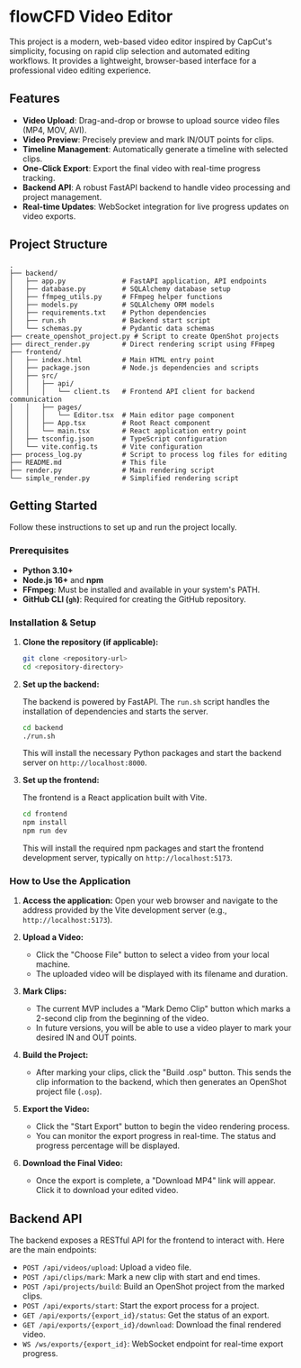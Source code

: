 # flowCFD Video Editor

This project is a modern, web-based video editor inspired by CapCut's simplicity, focusing on rapid clip selection and automated editing workflows. It provides a lightweight, browser-based interface for a professional video editing experience.

## Features

- **Video Upload**: Drag-and-drop or browse to upload source video files (MP4, MOV, AVI).
- **Video Preview**: Precisely preview and mark IN/OUT points for clips.
- **Timeline Management**: Automatically generate a timeline with selected clips.
- **One-Click Export**: Export the final video with real-time progress tracking.
- **Backend API**: A robust FastAPI backend to handle video processing and project management.
- **Real-time Updates**: WebSocket integration for live progress updates on video exports.

## Project Structure

```
.
├── backend/
│   ├── app.py              # FastAPI application, API endpoints
│   ├── database.py         # SQLAlchemy database setup
│   ├── ffmpeg_utils.py     # FFmpeg helper functions
│   ├── models.py           # SQLAlchemy ORM models
│   ├── requirements.txt    # Python dependencies
│   ├── run.sh              # Backend start script
│   └── schemas.py          # Pydantic data schemas
├── create_openshot_project.py # Script to create OpenShot projects
├── direct_render.py        # Direct rendering script using FFmpeg
├── frontend/
│   ├── index.html          # Main HTML entry point
│   ├── package.json        # Node.js dependencies and scripts
│   ├── src/
│   │   ├── api/
│   │   │   └── client.ts   # Frontend API client for backend communication
│   │   ├── pages/
│   │   │   └── Editor.tsx  # Main editor page component
│   │   ├── App.tsx         # Root React component
│   │   └── main.tsx        # React application entry point
│   ├── tsconfig.json       # TypeScript configuration
│   └── vite.config.ts      # Vite configuration
├── process_log.py          # Script to process log files for editing
├── README.md               # This file
├── render.py               # Main rendering script
└── simple_render.py        # Simplified rendering script
```

## Getting Started

Follow these instructions to set up and run the project locally.

### Prerequisites

- **Python 3.10+**
- **Node.js 16+** and **npm**
- **FFmpeg**: Must be installed and available in your system's PATH.
- **GitHub CLI (`gh`)**: Required for creating the GitHub repository.

### Installation & Setup

1.  **Clone the repository (if applicable):**
    ```bash
    git clone <repository-url>
    cd <repository-directory>
    ```

2.  **Set up the backend:**

    The backend is powered by FastAPI. The `run.sh` script handles the installation of dependencies and starts the server.

    ```bash
    cd backend
    ./run.sh
    ```
    This will install the necessary Python packages and start the backend server on `http://localhost:8000`.

3.  **Set up the frontend:**

    The frontend is a React application built with Vite.

    ```bash
    cd frontend
    npm install
    npm run dev
    ```
    This will install the required npm packages and start the frontend development server, typically on `http://localhost:5173`.

### How to Use the Application

1.  **Access the application:**
    Open your web browser and navigate to the address provided by the Vite development server (e.g., `http://localhost:5173`).

2.  **Upload a Video:**
    - Click the "Choose File" button to select a video from your local machine.
    - The uploaded video will be displayed with its filename and duration.

3.  **Mark Clips:**
    - The current MVP includes a "Mark Demo Clip" button which marks a 2-second clip from the beginning of the video.
    - In future versions, you will be able to use a video player to mark your desired IN and OUT points.

4.  **Build the Project:**
    - After marking your clips, click the "Build .osp" button. This sends the clip information to the backend, which then generates an OpenShot project file (`.osp`).

5.  **Export the Video:**
    - Click the "Start Export" button to begin the video rendering process.
    - You can monitor the export progress in real-time. The status and progress percentage will be displayed.

6.  **Download the Final Video:**
    - Once the export is complete, a "Download MP4" link will appear. Click it to download your edited video.

## Backend API

The backend exposes a RESTful API for the frontend to interact with. Here are the main endpoints:

- `POST /api/videos/upload`: Upload a video file.
- `POST /api/clips/mark`: Mark a new clip with start and end times.
- `POST /api/projects/build`: Build an OpenShot project from the marked clips.
- `POST /api/exports/start`: Start the export process for a project.
- `GET /api/exports/{export_id}/status`: Get the status of an export.
- `GET /api/exports/{export_id}/download`: Download the final rendered video.
- `WS /ws/exports/{export_id}`: WebSocket endpoint for real-time export progress.
